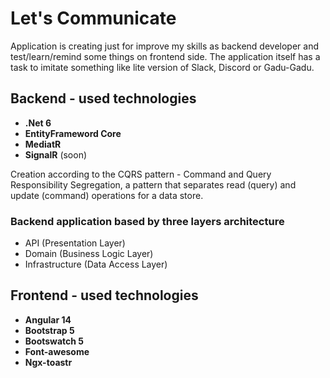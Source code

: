 # Let's Communicate

Application is creating just for improve my skills as backend developer and test/learn/remind some things on frontend side.
The application itself has a task to imitate something like lite version of Slack, Discord or Gadu-Gadu.


## Backend - used technologies

- **.Net 6**
- **EntityFrameword Core**
- **MediatR**
- **SignalR** (soon)
  
Creation according to the CQRS pattern - Command and Query Responsibility Segregation, a pattern that separates read (query) and update (command) operations for a data store.

### Backend application based by three layers architecture
- API (Presentation Layer)
- Domain (Business Logic Layer)
- Infrastructure (Data Access Layer)

## Frontend - used technologies

- **Angular 14**
- **Bootstrap 5**
- **Bootswatch 5**
- **Font-awesome**
- **Ngx-toastr**
  
